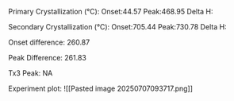 Primary Crystallization (°C):
	Onset:44.57
	Peak:468.95
	Delta H:
	
Secondary Crystallization  (°C):
	Onset:705.44
	Peak:730.78
	Delta H:
	
Onset difference: 260.87

Peak Difference: 261.83

Tx3 Peak: NA

Experiment plot:
![[Pasted image 20250707093717.png]]
